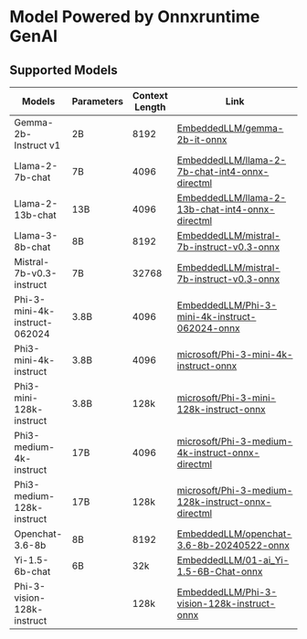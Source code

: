 # Model Powered by Onnxruntime GenAI

## Supported Models

| Models | Parameters | Context Length | Link |
| --- | --- | --- | --- |
| Gemma-2b-Instruct v1 | 2B | 8192 | [EmbeddedLLM/gemma-2b-it-onnx](https://huggingface.co/EmbeddedLLM/gemma-2b-it-onnx) |
| Llama-2-7b-chat | 7B | 4096 | [EmbeddedLLM/llama-2-7b-chat-int4-onnx-directml](https://huggingface.co/EmbeddedLLM/llama-2-7b-chat-int4-onnx-directml) |
| Llama-2-13b-chat | 13B | 4096 | [EmbeddedLLM/llama-2-13b-chat-int4-onnx-directml](https://huggingface.co/EmbeddedLLM/llama-2-13b-chat-int4-onnx-directml) |
| Llama-3-8b-chat | 8B | 8192 | [EmbeddedLLM/mistral-7b-instruct-v0.3-onnx](https://huggingface.co/EmbeddedLLM/mistral-7b-instruct-v0.3-onnx) |
| Mistral-7b-v0.3-instruct | 7B | 32768 | [EmbeddedLLM/mistral-7b-instruct-v0.3-onnx](https://huggingface.co/EmbeddedLLM/mistral-7b-instruct-v0.3-onnx) |
| Phi-3-mini-4k-instruct-062024 | 3.8B | 4096 | [EmbeddedLLM/Phi-3-mini-4k-instruct-062024-onnx](https://huggingface.co/EmbeddedLLM/Phi-3-mini-4k-instruct-062024-onnx/tree/main/onnx/directml/Phi-3-mini-4k-instruct-062024-int4) |
| Phi3-mini-4k-instruct | 3.8B | 4096 | [microsoft/Phi-3-mini-4k-instruct-onnx](https://huggingface.co/microsoft/Phi-3-mini-4k-instruct-onnx) |
| Phi3-mini-128k-instruct | 3.8B | 128k | [microsoft/Phi-3-mini-128k-instruct-onnx](https://huggingface.co/microsoft/Phi-3-mini-128k-instruct-onnx) |
| Phi3-medium-4k-instruct | 17B | 4096 | [microsoft/Phi-3-medium-4k-instruct-onnx-directml](https://huggingface.co/microsoft/Phi-3-medium-4k-instruct-onnx-directml) |
| Phi3-medium-128k-instruct | 17B | 128k | [microsoft/Phi-3-medium-128k-instruct-onnx-directml](https://huggingface.co/microsoft/Phi-3-medium-128k-instruct-onnx-directml) |
| Openchat-3.6-8b | 8B | 8192 | [EmbeddedLLM/openchat-3.6-8b-20240522-onnx](https://huggingface.co/EmbeddedLLM/openchat-3.6-8b-20240522-onnx) |
| Yi-1.5-6b-chat | 6B | 32k | [EmbeddedLLM/01-ai_Yi-1.5-6B-Chat-onnx](https://huggingface.co/EmbeddedLLM/01-ai_Yi-1.5-6B-Chat-onnx) |
| Phi-3-vision-128k-instruct |  | 128k | [EmbeddedLLM/Phi-3-vision-128k-instruct-onnx](https://huggingface.co/EmbeddedLLM/Phi-3-vision-128k-instruct-onnx/tree/main/onnx/cpu_and_mobile/cpu-int4-rtn-block-32-acc-level-4) |

